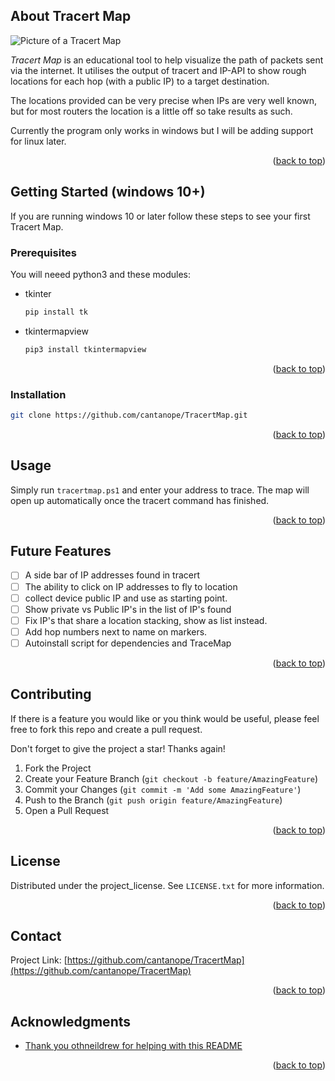 <!-- ABOUT THE PROJECT -->
## About Tracert Map

![Picture of a Tracert Map](https://github.com/cantanope/TracertMap/edit/main/images/MapWithTrace.jpg?raw=true)

*Tracert Map* is an educational tool to help visualize the path of packets sent via the internet. It utilises the output of tracert and IP-API to show rough locations for each hop (with a public IP) to a target destination. 

The locations provided can be very precise when IPs are very well known, but for most routers the location is a little off so take results as such. 

Currently the program only works in windows but I will be adding support for linux later. 

<p align="right">(<a href="#readme-top">back to top</a>)</p>




<!-- GETTING STARTED -->
## Getting Started (windows 10+)

If you are running windows 10 or later follow these steps to see your first Tracert Map.

### Prerequisites

You will neeed python3 and these modules:
* tkinter
  ```sh
  pip install tk
  ```
* tkintermapview
  ```sh
  pip3 install tkintermapview
  ```
<p align="right">(<a href="#readme-top">back to top</a>)</p>

### Installation

   ```sh
   git clone https://github.com/cantanope/TracertMap.git
   ```


<p align="right">(<a href="#readme-top">back to top</a>)</p>



<!-- USAGE EXAMPLES -->
## Usage

Simply run `tracertmap.ps1` and enter your address to trace. The map will open up automatically once the tracert command has finished. 

<p align="right">(<a href="#readme-top">back to top</a>)</p>



<!-- ROADMAP -->
## Future Features

- [ ] A side bar of IP addresses found in tracert
- [ ] The ability to click on IP addresses to fly to location
- [ ] collect device public IP and use as starting point. 
- [ ] Show private vs Public IP's in the list of IP's found
- [ ] Fix IP's that share a location stacking, show as list instead. 
- [ ] Add hop numbers next to name on markers.   
- [ ] Autoinstall script for dependencies and TraceMap

<p align="right">(<a href="#readme-top">back to top</a>)</p>



<!-- CONTRIBUTING -->
## Contributing



If there is a feature you would like or you think would be useful, please feel free to fork this repo and create a pull request.

Don't forget to give the project a star! Thanks again!

1. Fork the Project
2. Create your Feature Branch (`git checkout -b feature/AmazingFeature`)
3. Commit your Changes (`git commit -m 'Add some AmazingFeature'`)
4. Push to the Branch (`git push origin feature/AmazingFeature`)
5. Open a Pull Request

<p align="right">(<a href="#readme-top">back to top</a>)</p>




<!-- LICENSE -->
## License

Distributed under the project_license. See `LICENSE.txt` for more information.

<p align="right">(<a href="#readme-top">back to top</a>)</p>



<!-- CONTACT -->
## Contact



Project Link: [https://github.com/cantanope/TracertMap](https://github.com/cantanope/TracertMap)

<p align="right">(<a href="#readme-top">back to top</a>)</p>



<!-- ACKNOWLEDGMENTS -->
## Acknowledgments

* [Thank you othneildrew for helping with this README](https://github.com/othneildrew/Best-README-Template/blob/main/README.md)


<p align="right">(<a href="#readme-top">back to top</a>)</p>
